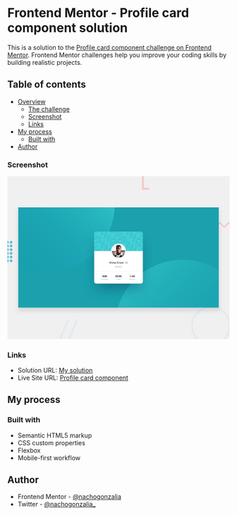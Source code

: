# Frontend Mentor - Profile card component solution

This is a solution to the [Profile card component challenge on Frontend Mentor](https://www.frontendmentor.io/challenges/profile-card-component-cfArpWshJ). Frontend Mentor challenges help you improve your coding skills by building realistic projects. 

## Table of contents

- [Overview](#overview)
  - [The challenge](#the-challenge)
  - [Screenshot](#screenshot)
  - [Links](#links)
- [My process](#my-process)
  - [Built with](#built-with)
- [Author](#author)

### Screenshot

![](./desktop-preview.jpg)

### Links

- Solution URL: [My solution](https://www.frontendmentor.io/solutions/profile-card-component-Kj379znN9H)
- Live Site URL: [Profile card component](https://codepen.io/nachogonzalia/pen/rNJEqep)

## My process

### Built with

- Semantic HTML5 markup
- CSS custom properties
- Flexbox
- Mobile-first workflow

## Author

- Frontend Mentor - [@nachogonzalia](https://www.frontendmentor.io/profile/nachogonzalia)
- Twitter - [@nachogonzalia_](https://www.twitter.com/nachogonzalia_)
